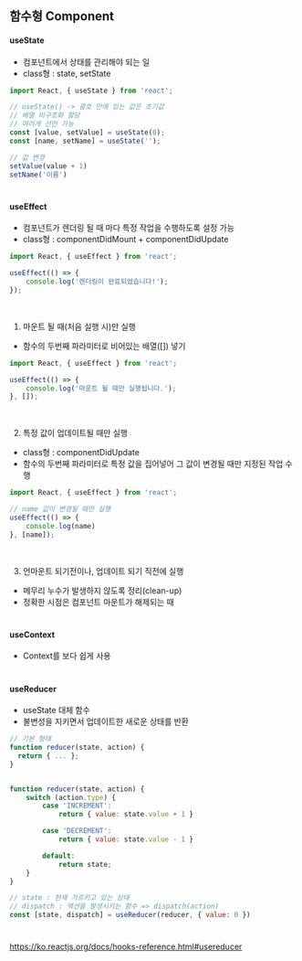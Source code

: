 ## 함수형 Component

#### useState
- 컴포넌트에서 상태를 관리해야 되는 일
- class형 : state, setState
```JavaScript
import React, { useState } from 'react';

// useState() -> 괄호 안에 있는 값은 초기값
// 베열 비구조화 할당
// 여러개 선언 가능
const [value, setValue] = useState(0);
const [name, setName] = useState('');

// 값 변경
setValue(value + 1)
setName('이름')
```
#

#### useEffect
- 컴포넌트가 렌더링 될 때 마다 특정 작업을 수행하도록 설정 가능
- class형 : componentDidMount + componentDidUpdate
```JavaScript
import React, { useEffect } from 'react';

useEffect(() => {
    console.log('렌더링이 완료되었습니다!');
});
```
<br/>

1. 마운트 될 때(처음 실행 시)만 실행
- 함수의 두번째 파라미터로 비어있는 배열([]) 넣기
```JavaScript
import React, { useEffect } from 'react';

useEffect(() => {
    console.log('마운트 될 때만 실행됩니다.');
}, []);
```
<br/>

2. 특정 값이 업데이트될 때만 실행
- class형 : componentDidUpdate
- 함수의 두번째 파라미터로 특정 값을 집어넣어 그 값이 변경될 때만 지정된 작업 수행
```JavaScript
import React, { useEffect } from 'react';

// name 값이 변경될 때만 실행
useEffect(() => {
    console.log(name)
}, [name]);
```
<br/>

3. 언마운트 되기전이나, 업데이트 되기 직전에 실행
- 메무리 누수가 발생하지 않도록 정리(clean-up)
- 정확한 시점은 컴포넌트 마운트가 해제되는 때
#

#### useContext
- Context를 보다 쉽게 사용
#

#### useReducer
- useState 대체 함수
- 불변성을 지키면서 업데이트한 새로운 상태를 반환
```JavaScript
// 기본 형태
function reducer(state, action) {
  return { ... };
}


function reducer(state, action) {
    switch (action.type) {
        case 'INCREMENT':
            return { value: state.value + 1 }

        case 'DECREMENT':
            return { value: state.value - 1 }

        default:
            return state;
    }
}

// state : 현재 가르키고 있는 상태
// dispatch : 액션을 발생시키는 함수 => dispatch(action)
const [state, dispatch] = useReducer(reducer, { value: 0 })
```

#
https://ko.reactjs.org/docs/hooks-reference.html#usereducer